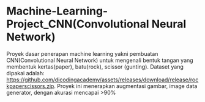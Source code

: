 # Machine-Learning-Project_CNN(Convolutional Neural Network)
Proyek dasar penerapan machine learning yakni pembuatan CNN(Convolutional Neural Network) untuk mengenali bentuk tangan yang membentuk kertas(paper), batu(rock), scissor (gunting).
Dataset yang dipakai adalah: https://github.com/dicodingacademy/assets/releases/download/release/rockpaperscissors.zip.
Proyek ini menerapkan augmentasi gambar, image data generator, dengan akurasi mencapai >90%
